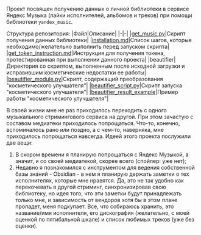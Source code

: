 Проект посвящен получению данных о личной библиотеки в сервисе Яндекс Музыка (лайки исполнителей, альбомов и треков) при помощи библиотеки `yandex_music`.

Структура репозитория:
|Файл|Описание|
|-|-|
|[get_music.py](get_music.py)|Скрипт получения данных библиотеки|
|[installation.md](installation.md)|Список шагов, которые необходимо/желательно выполнить перед запуском скрипта|
|[get_token_instruction.md](get_token_instruction.md)|Инструкция для получения токена, протестированная при выполнении данного проекта|
|beautifier|Директория со скриптом, выполненным после исходной загрузки и исправившим косметические недостатки ее работы|
|[beautifier_module.py](beautifier/beautifier_module.py)|Скрипт, содержащий преобразования "косметического улучшателя"|
|[beautifier_script.py](beautifier/beautifier_script.py)|Скрипт запуска "косметического улучшателя"|
|[beautifier_result_example](beautifier/beautifier_result_example/)|Пример работы "косметического улучшателя"|

В своей жизни мне не раз приходилось переходить с одного музыкального стримингового сервиса на другой. При этом зачастую с составом медиатеки приходилось попрощаться. Что-то, конечно, вспоминалось рано или поздно, а с чем-то, наверняка, мне приходилось попрощаться навсегда.
Идеей этого проекта послужили две вещи:
1. В скором времени я планирую попрощаться с Яндекс Музыкой, а значит, и со своей медиатекой, скорее всего (спойлер: уже нет);
2. Недавно я познакомился с инструментом для ведения собственной базы знаний - Obsidian - в нем я планирую держать заметки о тех исполнителях, которые мне нравятся. Да, это не так удобно как перекочевать в другой стриминг, синхронизировав свою библиотеку, но идея того, что эти заметки будут принадлежать только мне, и зависимость от вендоров хотя бы в этом плане пропадет, меня подкупает.
Все, что собираюсь хранить, это название/имя исполнителя, его дискография (желательно, с моей оценкой по пятибальной шкале) и список любимых треков (уже без оценки).